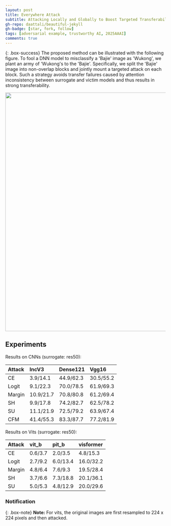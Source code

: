 ```yaml
---
layout: post
title: Everywhere Attack 
subtitle: Attacking Locally and Globally to Boost Targeted Transferability 
gh-repo: daattali/beautiful-jekyll
gh-badge: [star, fork, follow]
tags: [adversarial example, trustworthy AI, 2025AAAI]
comments: true
---
```


{: .box-success}
The proposed method can be illustrated with the following figure. To fool a DNN model to misclassify a 'Bajie' image as 'Wukong', we plant an army of 'Wukong's to the 'Bajie'. 
Specifically, we split the 'Bajie' image into non-overlap blocks and jointly mount a targeted attack on each block. 
Such a strategy avoids transfer failures caused by attention inconsistency between surrogate and victim models and thus results in strong transferability.

<div align=center>
  <img src="../../figs/2025AAAI_Fig1.png" width="750">
</div>

## Experiments

Results on CNNs (surrogate: res50):

| Attack |  IncV3  | Dense121 | Vgg16 |
| :------| :-------- |:------- | :-------- |
| CE   | 3.9/14.1 | 44.9/62.3 | 30.5/55.2 |
| Logit| 9.1/22.3 | 70.0/78.5 | 61.9/69.3 |
| Margin| 10.9/21.7 | 70.8/80.8 | 61.2/69.4 |
| SH   | 9.9/17.8 | 74.2/82.7 | 62.5/78.2 |
| SU   | 11.1/21.9 | 72.5/79.2 | 63.9/67.4 |
| CFM   | 41.4/55.3 | 83.3/87.7 | 77.2/81.9 |

Results on Vits (surrogate: res50):

| Attack |  vit_b  | pit_b | visformer |
| :------| :-------- |:------- | :-------- |
| CE   | 0.6/3.7 | 2.0/3.5 | 4.8/15.3 |
| Logit| 2.7/9.2 | 6.0/13.4 | 16.0/32.2 |
| Margin| 4.8/6.4 | 7.6/9.3 | 19.5/28.4 |
| SH   | 3.7/6.6 | 7.3/18.8 | 20.1/36.1 |
| SU   | 5.0/5.3 | 4.8/12.9 | 20.0/29.6 |

### Notification

{: .box-note}
**Note:** For vits, the original images are first resampled to 224 x 224 pixels and then attacked.





